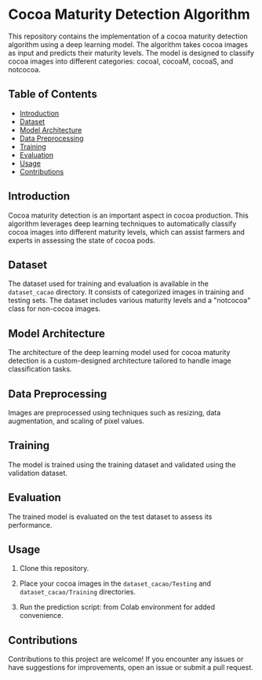 # Cocoa Maturity Detection Algorithm

This repository contains the implementation of a cocoa maturity detection algorithm using a deep learning model. The algorithm takes cocoa images as input and predicts their maturity levels. The model is designed to classify cocoa images into different categories: cocoaI, cocoaM, cocoaS, and notcocoa.

## Table of Contents

- [Introduction](#introduction)
- [Dataset](#dataset)
- [Model Architecture](#model-architecture)
- [Data Preprocessing](#data-preprocessing)
- [Training](#training)
- [Evaluation](#evaluation)
- [Usage](#usage)
- [Contributions](#contributions)

## Introduction

Cocoa maturity detection is an important aspect in cocoa production. This algorithm leverages deep learning techniques to automatically classify cocoa images into different maturity levels, which can assist farmers and experts in assessing the state of cocoa pods.

## Dataset

The dataset used for training and evaluation is available in the `dataset_cacao` directory. It consists of categorized images in training and testing sets. The dataset includes various maturity levels and a "notcocoa" class for non-cocoa images.

## Model Architecture

The architecture of the deep learning model used for cocoa maturity detection is a custom-designed architecture tailored to handle image classification tasks.

## Data Preprocessing

Images are preprocessed using techniques such as resizing, data augmentation, and scaling of pixel values.

## Training

The model is trained using the training dataset and validated using the validation dataset.

## Evaluation

The trained model is evaluated on the test dataset to assess its performance.

## Usage

1. Clone this repository.

2. Place your cocoa images in the `dataset_cacao/Testing` and `dataset_cacao/Training` directories.

3. Run the prediction script: from Colab environment for added convenience.

## Contributions

Contributions to this project are welcome! If you encounter any issues or have suggestions for improvements, open an issue or submit a pull request.

